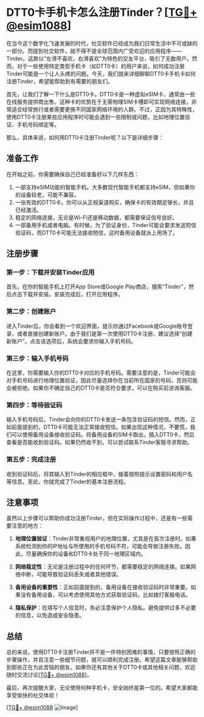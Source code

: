 # DTT0卡手机卡怎么注册Tinder？[[TG💪+ @esim1088](https://t.me/s/esim1088)]

在当今这个数字化飞速发展的时代，社交软件已经成为我们日常生活中不可或缺的一部分。而提到社交软件，就不得不提全球范围内广受欢迎的应用程序——Tinder。这款以“左滑不喜欢，右滑喜欢”为特色的交友平台，吸引了无数用户。然而，对于一些使用特定类型手机卡（如DTT0卡）的用户来说，如何成功注册Tinder可能是一个让人头疼的问题。今天，我们就来详细聊聊DTT0卡手机卡如何注册Tinder，希望能帮助到有需要的朋友们。

首先，让我们了解一下什么是DTT0卡。DTT0卡是一种虚拟eSIM卡，通常由一些在线服务提供商出售。这种卡的优势在于无需物理SIM卡槽即可实现网络连接，非常适合经常旅行或者需要更换不同国家网络环境的人群。不过，正因为其特殊性，使用DTT0卡注册某些应用程序时可能会遇到一些限制或问题，比如地理位置验证、手机号码绑定等。

那么，具体来说，如何用DTT0卡注册Tinder呢？以下是详细步骤：

## 准备工作

在开始之前，你需要确保自己已经准备好以下几样东西：
1. 一部支持eSIM功能的智能手机。大多数现代智能手机都支持eSIM，但如果你的设备较老，可能不兼容。
2. 一张有效的DTT0卡。你可以从正规渠道购买，确保卡的有效期足够长，并且已经激活。
3. 稳定的网络连接。无论是Wi-Fi还是移动数据，都需要保证信号良好。
4. 一部备用手机或者电脑。有时候，为了验证身份，Tinder可能会要求发送短信验证码，而DTT0卡可能无法接收短信，这时备用设备就派上用场了。

## 注册步骤

### 第一步：下载并安装Tinder应用

首先，在你的智能手机上打开App Store或Google Play商店，搜索“Tinder”，然后点击下载并安装。安装完成后，打开应用程序。

### 第二步：创建账户

进入Tinder后，你会看到一个欢迎界面，提示你通过Facebook或Google账号登录，或者直接创建新账户。由于我们是第一次使用DTT0卡注册，建议选择“创建新账户”。点击该选项后，系统会要求你输入手机号码。

### 第三步：输入手机号码

在这里，你需要输入你的DTT0卡对应的手机号码。需要注意的是，Tinder可能会对手机号码进行地理位置验证，因此尽量选择你在当前所在国家的号码，否则可能会被拒绝。如果你不确定自己的DTT0卡是否符合要求，可以在购买前咨询客服。

### 第四步：等待验证码

输入手机号码后，Tinder会向你的DTT0卡发送一条包含验证码的短信。然而，正如前面提到的，DTT0卡可能无法正常接收短信。如果出现这种情况，不要慌，我们可以使用备用设备接收验证码。将备用设备的SIM卡取出，插入DTT0卡，然后查看是否能收到验证码。如果仍然收不到，可以尝试联系Tinder客服寻求帮助。

### 第五步：完成注册

收到验证码后，将其输入到Tinder的相应框中，接着按照提示设置密码和用户名等信息。至此，你就完成了Tinder的基本注册流程。

## 注意事项

虽然以上步骤可以帮助你成功注册Tinder，但在实际操作过程中，还是有一些需要注意的地方：

1. **地理位置验证**：Tinder非常重视用户的地理位置，尤其是在首次注册时。如果系统检测到你的IP地址与所使用的手机号码不符，可能会导致注册失败。因此，尽量确保你的设备和DTT0卡处于同一地理区域内。

2. **网络稳定性**：无论是注册过程中的任何环节，都需要稳定的网络连接。如果网络中断，可能导致验证码丢失或者其他错误。

3. **备用设备的重要性**：正如前面提到的，备用设备在接收验证码时非常重要。如果没有备用设备，可以考虑使用其他方式获取验证码，比如拨打客服电话。

4. **隐私保护**：在填写个人信息时，务必注意保护个人隐私。避免提供过多不必要的信息，以免造成安全隐患。

## 总结

总的来说，使用DTT0卡注册Tinder并不是一件特别困难的事情，只要按照正确的步骤操作，并且注意一些细节问题，就可以顺利完成注册。希望这篇文章能够帮助到那些正在为此苦恼的朋友。如果你还有其他关于DTT0卡或其他相关问题，欢迎随时交流讨论[[TG💪+ @esim1088](https://t.me/s/esim1088)]。

最后，再次提醒大家，无论使用何种手机卡，安全始终是第一位的。希望大家都能享受愉快的社交体验！

[[TG💪+ @esim1088](https://t.me/s/esim1088) ![Image](https://i.postimg.cc/4NQfJmqS/Snipaste-2025-05-13-00-14-12.png)]